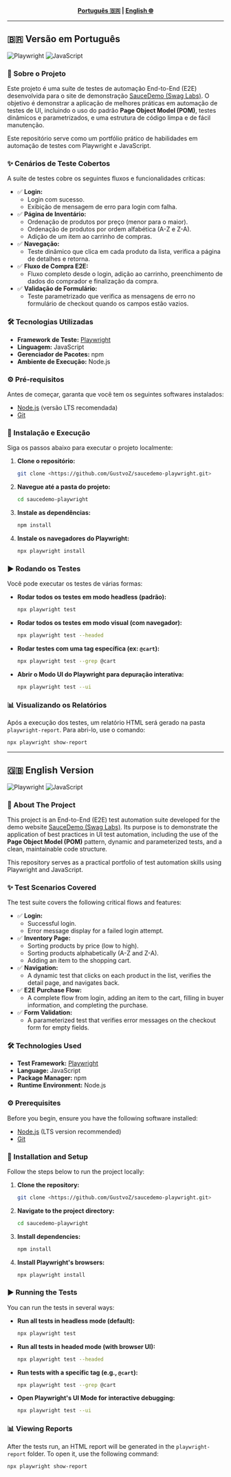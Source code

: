<div align="center">

**[Português 🇧🇷](#-versão-em-português) | [English 🌐](#-english-version)**

</div>

---

## 🇧🇷 Versão em Português

![Playwright](https://img.shields.io/badge/Teste%20com-Playwright-2EAD33?style=for-the-badge&logo=playwright)
![JavaScript](https://img.shields.io/badge/JavaScript-F7DF1E?style=for-the-badge&logo=javascript&logoColor=black)

### 📖 Sobre o Projeto

Este projeto é uma suíte de testes de automação End-to-End (E2E) desenvolvida para o site de demonstração [SauceDemo (Swag Labs)](https://www.saucedemo.com/). O objetivo é demonstrar a aplicação de melhores práticas em automação de testes de UI, incluindo o uso do padrão **Page Object Model (POM)**, testes dinâmicos e parametrizados, e uma estrutura de código limpa e de fácil manutenção.

Este repositório serve como um portfólio prático de habilidades em automação de testes com Playwright e JavaScript.

### ✨ Cenários de Teste Cobertos

A suíte de testes cobre os seguintes fluxos e funcionalidades críticas:

* ✅ **Login:**
  * Login com sucesso.
  * Exibição de mensagem de erro para login com falha.
* ✅ **Página de Inventário:**
  * Ordenação de produtos por preço (menor para o maior).
  * Ordenação de produtos por ordem alfabética (A-Z e Z-A).
  * Adição de um item ao carrinho de compras.
* ✅ **Navegação:**
  * Teste dinâmico que clica em cada produto da lista, verifica a página de detalhes e retorna.
* ✅ **Fluxo de Compra E2E:**
  * Fluxo completo desde o login, adição ao carrinho, preenchimento de dados do comprador e finalização da compra.
* ✅ **Validação de Formulário:**
  * Teste parametrizado que verifica as mensagens de erro no formulário de checkout quando os campos estão vazios.

### 🛠️ Tecnologias Utilizadas

* **Framework de Teste:** [Playwright](https://playwright.dev/)
* **Linguagem:** JavaScript
* **Gerenciador de Pacotes:** npm
* **Ambiente de Execução:** Node.js


### ⚙️ Pré-requisitos

Antes de começar, garanta que você tem os seguintes softwares instalados:
* [Node.js](https://nodejs.org/) (versão LTS recomendada)
* [Git](https://git-scm.com/)

### 🚀 Instalação e Execução

Siga os passos abaixo para executar o projeto localmente:

1.  **Clone o repositório:**
    ```bash
    git clone <https://github.com/GustvoZ/saucedemo-playwright.git>
    ```

2.  **Navegue até a pasta do projeto:**
    ```bash
    cd saucedemo-playwright
    ```

3.  **Instale as dependências:**
    ```bash
    npm install
    ```

4.  **Instale os navegadores do Playwright:**
    ```bash
    npx playwright install
    ```

### ▶️ Rodando os Testes

Você pode executar os testes de várias formas:

* **Rodar todos os testes em modo headless (padrão):**
  ```bash
  npx playwright test
  ```

* **Rodar todos os testes em modo visual (com navegador):**
  ```bash
  npx playwright test --headed
  ```

* **Rodar testes com uma tag específica (ex: `@cart`):**
  ```bash
  npx playwright test --grep @cart
  ```

* **Abrir o Modo UI do Playwright para depuração interativa:**
  ```bash
  npx playwright test --ui
  ```

### 📊 Visualizando os Relatórios

Após a execução dos testes, um relatório HTML será gerado na pasta `playwright-report`. Para abri-lo, use o comando:

```bash
npx playwright show-report
```

---

## 🇬🇧 English Version

![Playwright](https://img.shields.io/badge/Test%20with-Playwright-2EAD33?style=for-the-badge&logo=playwright)
![JavaScript](https://img.shields.io/badge/JavaScript-F7DF1E?style=for-the-badge&logo=javascript&logoColor=black)

### 📖 About The Project

This project is an End-to-End (E2E) test automation suite developed for the demo website [SauceDemo (Swag Labs)](https://www.saucedemo.com/). Its purpose is to demonstrate the application of best practices in UI test automation, including the use of the **Page Object Model (POM)** pattern, dynamic and parameterized tests, and a clean, maintainable code structure.

This repository serves as a practical portfolio of test automation skills using Playwright and JavaScript.

### ✨ Test Scenarios Covered

The test suite covers the following critical flows and features:

* ✅ **Login:**
  * Successful login.
  * Error message display for a failed login attempt.
* ✅ **Inventory Page:**
  * Sorting products by price (low to high).
  * Sorting products alphabetically (A-Z and Z-A).
  * Adding an item to the shopping cart.
* ✅ **Navigation:**
  * A dynamic test that clicks on each product in the list, verifies the detail page, and navigates back.
* ✅ **E2E Purchase Flow:**
  * A complete flow from login, adding an item to the cart, filling in buyer information, and completing the purchase.
* ✅ **Form Validation:**
  * A parameterized test that verifies error messages on the checkout form for empty fields.

### 🛠️ Technologies Used

* **Test Framework:** [Playwright](https://playwright.dev/)
* **Language:** JavaScript
* **Package Manager:** npm
* **Runtime Environment:** Node.js


### ⚙️ Prerequisites

Before you begin, ensure you have the following software installed:
* [Node.js](https://nodejs.org/) (LTS version recommended)
* [Git](https://git-scm.com/)

### 🚀 Installation and Setup

Follow the steps below to run the project locally:

1.  **Clone the repository:**
    ```bash
    git clone <https://github.com/GustvoZ/saucedemo-playwright.git>
    ```

2.  **Navigate to the project directory:**
    ```bash
    cd saucedemo-playwright
    ```

3.  **Install dependencies:**
    ```bash
    npm install
    ```

4.  **Install Playwright's browsers:**
    ```bash
    npx playwright install
    ```

### ▶️ Running the Tests

You can run the tests in several ways:

* **Run all tests in headless mode (default):**
  ```bash
  npx playwright test
  ```

* **Run all tests in headed mode (with browser UI):**
  ```bash
  npx playwright test --headed
  ```
  
* **Run tests with a specific tag (e.g., `@cart`):**
  ```bash
  npx playwright test --grep @cart
  ```

* **Open Playwright's UI Mode for interactive debugging:**
  ```bash
  npx playwright test --ui
  ```

### 📊 Viewing Reports

After the tests run, an HTML report will be generated in the `playwright-report` folder. To open it, use the following command:

```bash
npx playwright show-report
```

